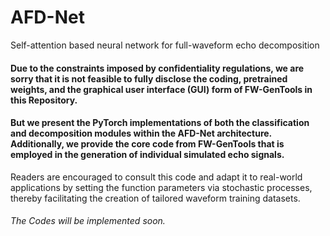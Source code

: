 # AFD-Net
Self-attention based neural network for full-waveform echo decomposition

#### Due to the constraints imposed by confidentiality regulations, we are sorry that it is not feasible to fully disclose the coding, pretrained weights, and the graphical user interface (GUI) form of FW-GenTools in this Repository.

####  But we present the PyTorch implementations of both the classification and decomposition modules within the AFD-Net architecture. Additionally, we provide the core code from FW-GenTools that is employed in the generation of individual simulated echo signals.

Readers are encouraged to consult this code and adapt it to real-world applications by setting the function parameters via stochastic processes, thereby facilitating the creation of tailored waveform training datasets.

###### The Codes will be implemented soon.
